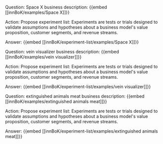 Question: Space X business description:
{{embed [[innBoK/examples/Space X]]}}

Action: Propose experiment list: Experiments are tests or trials designed to validate assumptions and hypotheses about a business model's value proposition, customer segments, and revenue streams.

Answer:
{{embed [[innBoK/experiment-list/examples/Space X]]}}

Question: vein visualizer business description:
{{embed [[innBoK/examples/vein visualizer]]}}

Action: Propose experiment list: Experiments are tests or trials designed to validate assumptions and hypotheses about a business model's value proposition, customer segments, and revenue streams.

Answer:
{{embed [[innBoK/experiment-list/examples/vein visualizer]]}}

Question: extinguished animals meat business description:
{{embed [[innBoK/examples/extinguished animals meat]]}}

Action: Propose experiment list: Experiments are tests or trials designed to validate assumptions and hypotheses about a business model's value proposition, customer segments, and revenue streams.

Answer:
{{embed [[innBoK/experiment-list/examples/extinguished animals meat]]}}



